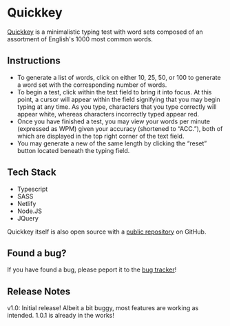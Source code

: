 # Quickkey


[Quickkey](https://quickkey.datsko.dev/) is a minimalistic typing test with word sets composed of an assortment of English's 1000 most common words.


## Instructions

- To generate a list of words, click on either 10, 25, 50, or 100 to generate a word set with the corresponding number of words.
- To begin a test, click within the text field to bring it into focus. At this point, a cursor will appear within the field signifying that you may begin typing at any time. As you type, characters that you type correctly will appear white, whereas characters incorrectly typed appear red. 
- Once you have finished a test, you may view your words per minute (expressed as WPM) given your accuracy (shortened to “ACC.”), both of which are displayed in the top right corner of the text field. 
- You may generate a new of the same length by clicking the “reset” button located beneath the typing field.


## Tech Stack

- Typescript
- SASS
- Netlify
- Node.JS
- JQuery

Quickkey itself is also open source with a [public repository](https://github.com/bendatsko/Quickkey)
 on GitHub.

## Found a bug?

If you have found a bug, please peport it to the [bug tracker](https://github.com/bendatsko/Quickkey/issues)!


## Release Notes

v1.0: Initial release! Albeit a bit buggy, most features are working as intended. 1.0.1 is already in the works!

